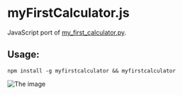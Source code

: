 # myFirstCalculator.js

JavaScript port of [my_first_calculator.py](https://raw.githubusercontent.com/AceLewis/my_first_calculator.py).

## Usage:

```console
npm install -g myfirstcalculator && myfirstcalculator
```

![The image](https://i.imgur.com/ZMvUovj.png)
